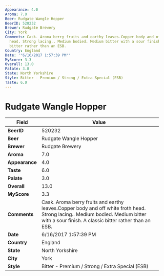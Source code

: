 ```yaml
---
Appearance: 4.0
Aroma: 7.0
Beer: Rudgate Wangle Hopper
BeerID: 520232
Brewer: Rudgate Brewery
City: York
Comments: Cask. Aroma berry fruits and earthy leaves.Copper body and off white froth
  head. Strong lacing.. Medium bodied. Medium bitter with a sour finish. A classic
  bitter rather than an ESB.
Country: England
Date: '"6/16/2017 1:57:39 PM"'
MyScore: 3.3
Overall: 13.0
Palate: 3.0
State: North Yorkshire
Style: Bitter - Premium / Strong / Extra Special (ESB)
Taste: 6.0
---
```


# Rudgate Wangle Hopper

| Field         | Value |
|---------------|-------|
| **BeerID** | 520232 |
| **Beer** | Rudgate Wangle Hopper |
| **Brewer** | Rudgate Brewery |
| **Aroma** | 7.0 |
| **Appearance** | 4.0 |
| **Taste** | 6.0 |
| **Palate** | 3.0 |
| **Overall** | 13.0 |
| **MyScore** | 3.3 |
| **Comments** | Cask. Aroma berry fruits and earthy leaves.Copper body and off white froth head. Strong lacing.. Medium bodied. Medium bitter with a sour finish. A classic bitter rather than an ESB. |
| **Date** | 6/16/2017 1:57:39 PM |
| **Country** | England |
| **State** | North Yorkshire |
| **City** | York |
| **Style** | Bitter - Premium / Strong / Extra Special (ESB) |
